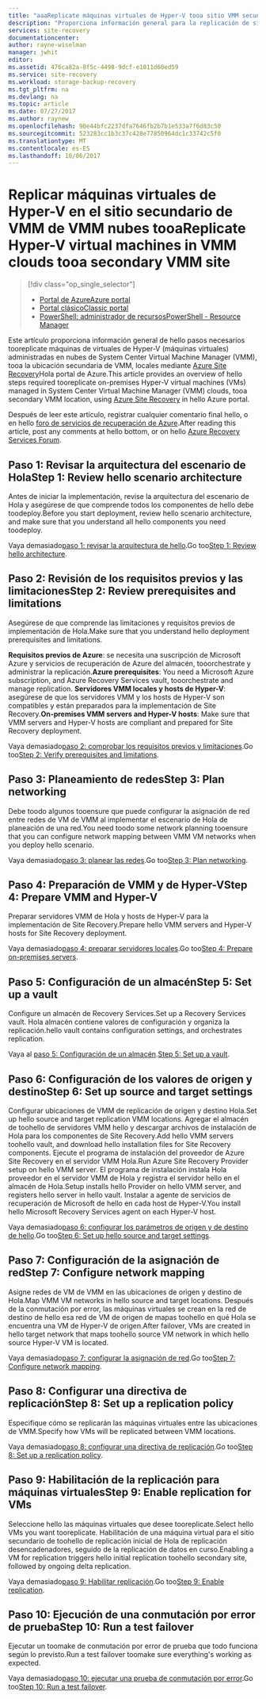 ```yaml
---
title: "aaaReplicate máquinas virtuales de Hyper-V tooa sitio VMM secundario con Azure Site Recovery | Documentos de Microsoft"
description: "Proporciona información general para la replicación de sitio máquinas virtuales de Hyper-V tooa VMM secundario con hello portal de Azure."
services: site-recovery
documentationcenter: 
author: rayne-wiselman
manager: jwhit
editor: 
ms.assetid: 476ca82a-8f5c-4498-9dcf-e1011d60ed59
ms.service: site-recovery
ms.workload: storage-backup-recovery
ms.tgt_pltfrm: na
ms.devlang: na
ms.topic: article
ms.date: 07/27/2017
ms.author: raynew
ms.openlocfilehash: 90e44bfc2237dfa7646fb2b7b1e533a7f6d83c50
ms.sourcegitcommit: 523283cc1b3c37c428e77850964dc1c33742c5f0
ms.translationtype: MT
ms.contentlocale: es-ES
ms.lasthandoff: 10/06/2017
---
```

# <a name="replicate-hyper-v-virtual-machines-in-vmm-clouds-tooa-secondary-vmm-site"></a><span data-ttu-id="cbcdb-103">Replicar máquinas virtuales de Hyper-V en el sitio secundario de VMM de VMM nubes tooa</span><span class="sxs-lookup"><span data-stu-id="cbcdb-103">Replicate Hyper-V virtual machines in VMM clouds tooa secondary VMM site</span></span>

> [!div class="op_single_selector"]
> * [<span data-ttu-id="cbcdb-104">Portal de Azure</span><span class="sxs-lookup"><span data-stu-id="cbcdb-104">Azure portal</span></span>](site-recovery-vmm-to-vmm.md)
> * [<span data-ttu-id="cbcdb-105">Portal clásico</span><span class="sxs-lookup"><span data-stu-id="cbcdb-105">Classic portal</span></span>](site-recovery-vmm-to-vmm-classic.md)
> * [<span data-ttu-id="cbcdb-106">PowerShell: administrador de recursos</span><span class="sxs-lookup"><span data-stu-id="cbcdb-106">PowerShell - Resource Manager</span></span>](site-recovery-vmm-to-vmm-powershell-resource-manager.md)
>
>

<span data-ttu-id="cbcdb-107">Este artículo proporciona información general de hello pasos necesarios tooreplicate máquinas de virtuales de Hyper-V (máquinas virtuales) administradas en nubes de System Center Virtual Machine Manager (VMM), tooa la ubicación secundaria de VMM, locales mediante [Azure Site Recovery](site-recovery-overview.md)Hola portal de Azure.</span><span class="sxs-lookup"><span data-stu-id="cbcdb-107">This article provides an overview of hello steps required tooreplicate on-premises Hyper-V virtual machines (VMs) managed in System Center Virtual Machine Manager (VMM) clouds, tooa secondary VMM location, using [Azure Site Recovery](site-recovery-overview.md) in hello Azure portal.</span></span>

<span data-ttu-id="cbcdb-108">Después de leer este artículo, registrar cualquier comentario final hello, o en hello [foro de servicios de recuperación de Azure](https://social.msdn.microsoft.com/forums/azure/home?forum=hypervrecovmgr).</span><span class="sxs-lookup"><span data-stu-id="cbcdb-108">After reading this article, post any comments at hello bottom, or on hello [Azure Recovery Services Forum](https://social.msdn.microsoft.com/forums/azure/home?forum=hypervrecovmgr).</span></span>


## <a name="step-1-review-hello-scenario-architecture"></a><span data-ttu-id="cbcdb-109">Paso 1: Revisar la arquitectura del escenario de Hola</span><span class="sxs-lookup"><span data-stu-id="cbcdb-109">Step 1: Review hello scenario architecture</span></span>

<span data-ttu-id="cbcdb-110">Antes de iniciar la implementación, revise la arquitectura del escenario de Hola y asegúrese de que comprende todos los componentes de hello debe toodeploy.</span><span class="sxs-lookup"><span data-stu-id="cbcdb-110">Before you start deployment, review hello scenario architecture, and make sure that you understand all hello components you need toodeploy.</span></span>

<span data-ttu-id="cbcdb-111">Vaya demasiado[paso 1: revisar la arquitectura de hello](vmm-to-vmm-walkthrough-architecture.md).</span><span class="sxs-lookup"><span data-stu-id="cbcdb-111">Go too[Step 1: Review hello architecture](vmm-to-vmm-walkthrough-architecture.md).</span></span>

## <a name="step-2-review-prerequisites-and-limitations"></a><span data-ttu-id="cbcdb-112">Paso 2: Revisión de los requisitos previos y las limitaciones</span><span class="sxs-lookup"><span data-stu-id="cbcdb-112">Step 2: Review prerequisites and limitations</span></span>

<span data-ttu-id="cbcdb-113">Asegúrese de que comprende las limitaciones y requisitos previos de implementación de Hola.</span><span class="sxs-lookup"><span data-stu-id="cbcdb-113">Make sure that you understand hello deployment prerequisites and limitations.</span></span>

<span data-ttu-id="cbcdb-114">**Requisitos previos de Azure**: se necesita una suscripción de Microsoft Azure y servicios de recuperación de Azure del almacén, tooorchestrate y administrar la replicación.</span><span class="sxs-lookup"><span data-stu-id="cbcdb-114">**Azure prerequisites**: You need a Microsoft Azure subscription, and Azure Recovery Services vault, tooorchestrate and manage replication.</span></span>
<span data-ttu-id="cbcdb-115">**Servidores VMM locales y hosts de Hyper-V**: asegúrese de que los servidores VMM y los hosts de Hyper-V son compatibles y están preparados para la implementación de Site Recovery.</span><span class="sxs-lookup"><span data-stu-id="cbcdb-115">**On-premises VMM servers and Hyper-V hosts**: Make sure that VMM servers and Hyper-V hosts are compliant and prepared for Site Recovery deployment.</span></span>

<span data-ttu-id="cbcdb-116">Vaya demasiado[paso 2: comprobar los requisitos previos y limitaciones](vmm-to-vmm-walkthrough-prerequisites.md).</span><span class="sxs-lookup"><span data-stu-id="cbcdb-116">Go too[Step 2: Verify prerequisites and limitations](vmm-to-vmm-walkthrough-prerequisites.md).</span></span>

## <a name="step-3-plan-networking"></a><span data-ttu-id="cbcdb-117">Paso 3: Planeamiento de redes</span><span class="sxs-lookup"><span data-stu-id="cbcdb-117">Step 3: Plan networking</span></span>

<span data-ttu-id="cbcdb-118">Debe toodo algunos tooensure que puede configurar la asignación de red entre redes de VM de VMM al implementar el escenario de Hola de planeación de una red.</span><span class="sxs-lookup"><span data-stu-id="cbcdb-118">You need toodo some network planning tooensure that you can configure network mapping between VMM VM networks when you deploy hello scenario.</span></span>

<span data-ttu-id="cbcdb-119">Vaya demasiado[paso 3: planear las redes](vmm-to-vmm-walkthrough-network.md).</span><span class="sxs-lookup"><span data-stu-id="cbcdb-119">Go too[Step 3: Plan networking](vmm-to-vmm-walkthrough-network.md).</span></span>


## <a name="step-4-prepare-vmm-and-hyper-v"></a><span data-ttu-id="cbcdb-120">Paso 4: Preparación de VMM y de Hyper-V</span><span class="sxs-lookup"><span data-stu-id="cbcdb-120">Step 4: Prepare VMM and Hyper-V</span></span>

<span data-ttu-id="cbcdb-121">Preparar servidores VMM de Hola y hosts de Hyper-V para la implementación de Site Recovery.</span><span class="sxs-lookup"><span data-stu-id="cbcdb-121">Prepare hello VMM servers and Hyper-V hosts for Site Recovery deployment.</span></span>

<span data-ttu-id="cbcdb-122">Vaya demasiado[paso 4: preparar servidores locales](vmm-to-vmm-walkthrough-vmm-hyper-v.md).</span><span class="sxs-lookup"><span data-stu-id="cbcdb-122">Go too[Step 4: Prepare on-premises servers](vmm-to-vmm-walkthrough-vmm-hyper-v.md).</span></span>

## <a name="step-5-set-up-a-vault"></a><span data-ttu-id="cbcdb-123">Paso 5: Configuración de un almacén</span><span class="sxs-lookup"><span data-stu-id="cbcdb-123">Step 5: Set up a vault</span></span>

<span data-ttu-id="cbcdb-124">Configure un almacén de Recovery Services.</span><span class="sxs-lookup"><span data-stu-id="cbcdb-124">Set up a Recovery Services vault.</span></span> <span data-ttu-id="cbcdb-125">Hola almacén contiene valores de configuración y organiza la replicación.</span><span class="sxs-lookup"><span data-stu-id="cbcdb-125">hello vault contains configuration settings, and orchestrates replication.</span></span>

<span data-ttu-id="cbcdb-126">Vaya al [paso 5: Configuración de un almacén](vmm-to-vmm-walkthrough-create-vault.md).</span><span class="sxs-lookup"><span data-stu-id="cbcdb-126">[Step 5: Set up a vault](vmm-to-vmm-walkthrough-create-vault.md).</span></span>

## <a name="step-6-set-up-source-and-target-settings"></a><span data-ttu-id="cbcdb-127">Paso 6: Configuración de los valores de origen y destino</span><span class="sxs-lookup"><span data-stu-id="cbcdb-127">Step 6: Set up source and target settings</span></span>

<span data-ttu-id="cbcdb-128">Configurar ubicaciones de VMM de replicación de origen y destino Hola.</span><span class="sxs-lookup"><span data-stu-id="cbcdb-128">Set up hello source and target replication VMM locations.</span></span> <span data-ttu-id="cbcdb-129">Agregar el almacén de toohello de servidores VMM hello y descargar archivos de instalación de Hola para los componentes de Site Recovery.</span><span class="sxs-lookup"><span data-stu-id="cbcdb-129">Add hello VMM servers toohello vault, and download hello installation files for Site Recovery components.</span></span> <span data-ttu-id="cbcdb-130">Ejecute el programa de instalación del proveedor de Azure Site Recovery en el servidor VMM Hola.</span><span class="sxs-lookup"><span data-stu-id="cbcdb-130">Run Azure Site Recovery Provider setup on hello VMM server.</span></span> <span data-ttu-id="cbcdb-131">El programa de instalación instala Hola proveedor en el servidor VMM de Hola y registra el servidor hello en el almacén de Hola.</span><span class="sxs-lookup"><span data-stu-id="cbcdb-131">Setup installs hello Provider on hello VMM server, and registers hello server in hello vault.</span></span> <span data-ttu-id="cbcdb-132">Instalar a agente de servicios de recuperación de Microsoft de hello en cada host de Hyper-V.</span><span class="sxs-lookup"><span data-stu-id="cbcdb-132">You install hello Microsoft Recovery Services agent on each Hyper-V host.</span></span>

<span data-ttu-id="cbcdb-133">Vaya demasiado[paso 6: configurar los parámetros de origen y de destino de hello](vmm-to-vmm-walkthrough-source-target.md).</span><span class="sxs-lookup"><span data-stu-id="cbcdb-133">Go too[Step 6: Set up hello source and target settings](vmm-to-vmm-walkthrough-source-target.md).</span></span>

## <a name="step-7-configure-network-mapping"></a><span data-ttu-id="cbcdb-134">Paso 7: Configuración de la asignación de red</span><span class="sxs-lookup"><span data-stu-id="cbcdb-134">Step 7: Configure network mapping</span></span>

<span data-ttu-id="cbcdb-135">Asigne redes de VM de VMM en las ubicaciones de origen y destino de Hola.</span><span class="sxs-lookup"><span data-stu-id="cbcdb-135">Map VMM VM networks in hello source and target locations.</span></span> <span data-ttu-id="cbcdb-136">Después de la conmutación por error, las máquinas virtuales se crean en la red de destino de hello esa red de VM de origen de mapas toohello en qué Hola se encuentra una VM de Hyper-V de origen.</span><span class="sxs-lookup"><span data-stu-id="cbcdb-136">After failover, VMs are created in hello target network that maps toohello source VM network in which hello source Hyper-V VM is located.</span></span>

<span data-ttu-id="cbcdb-137">Vaya demasiado[paso 7: configurar la asignación de red](vmm-to-vmm-walkthrough-network-mapping.md).</span><span class="sxs-lookup"><span data-stu-id="cbcdb-137">Go too[Step 7: Configure network mapping](vmm-to-vmm-walkthrough-network-mapping.md).</span></span>


## <a name="step-8-set-up-a-replication-policy"></a><span data-ttu-id="cbcdb-138">Paso 8: Configurar una directiva de replicación</span><span class="sxs-lookup"><span data-stu-id="cbcdb-138">Step 8: Set up a replication policy</span></span>

<span data-ttu-id="cbcdb-139">Especifique cómo se replicarán las máquinas virtuales entre las ubicaciones de VMM.</span><span class="sxs-lookup"><span data-stu-id="cbcdb-139">Specify how  VMs will be replicated between VMM locations.</span></span>

<span data-ttu-id="cbcdb-140">Vaya demasiado[paso 8: configurar una directiva de replicación](vmm-to-vmm-walkthrough-replication.md).</span><span class="sxs-lookup"><span data-stu-id="cbcdb-140">Go too[Step 8: Set up a replication policy](vmm-to-vmm-walkthrough-replication.md).</span></span>


## <a name="step-9-enable-replication-for-vms"></a><span data-ttu-id="cbcdb-141">Paso 9: Habilitación de la replicación para máquinas virtuales</span><span class="sxs-lookup"><span data-stu-id="cbcdb-141">Step 9: Enable replication for VMs</span></span>

<span data-ttu-id="cbcdb-142">Seleccione hello las máquinas virtuales que desee tooreplicate.</span><span class="sxs-lookup"><span data-stu-id="cbcdb-142">Select hello VMs you want tooreplicate.</span></span> <span data-ttu-id="cbcdb-143">Habilitación de una máquina virtual para el sitio secundario de toohello de replicación inicial de Hola de replicación desencadenadores, seguido de la replicación de datos en curso.</span><span class="sxs-lookup"><span data-stu-id="cbcdb-143">Enabling a VM for replication triggers hello initial replication toohello secondary site, followed by ongoing delta replication.</span></span>

<span data-ttu-id="cbcdb-144">Vaya demasiado[paso 9: Habilitar replicación](vmm-to-vmm-walkthrough-enable-replication.md).</span><span class="sxs-lookup"><span data-stu-id="cbcdb-144">Go too[Step 9: Enable replication](vmm-to-vmm-walkthrough-enable-replication.md).</span></span>


## <a name="step-10-run-a-test-failover"></a><span data-ttu-id="cbcdb-145">Paso 10: Ejecución de una conmutación por error de prueba</span><span class="sxs-lookup"><span data-stu-id="cbcdb-145">Step 10: Run a test failover</span></span>

<span data-ttu-id="cbcdb-146">Ejecutar un toomake de conmutación por error de prueba que todo funciona según lo previsto.</span><span class="sxs-lookup"><span data-stu-id="cbcdb-146">Run a test failover toomake sure everything's working as expected.</span></span>

<span data-ttu-id="cbcdb-147">Vaya demasiado[paso 10: ejecutar una prueba de conmutación por error](vmm-to-vmm-walkthrough-test-failover.md).</span><span class="sxs-lookup"><span data-stu-id="cbcdb-147">Go too[Step 10: Run a test failover](vmm-to-vmm-walkthrough-test-failover.md).</span></span>
